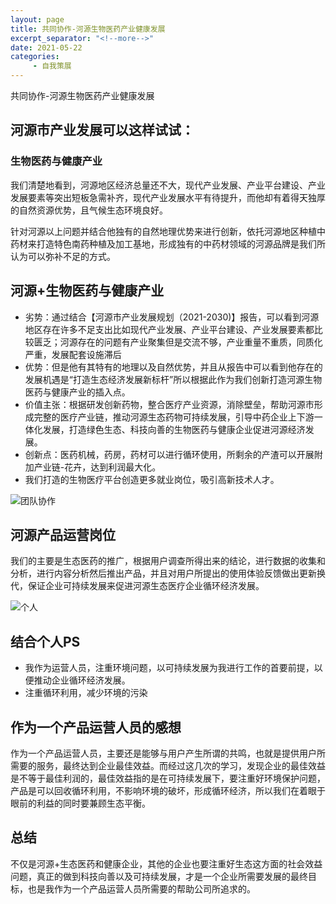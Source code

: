 ```yaml
---
layout: page
title: 共同协作-河源生物医药产业健康发展
excerpt_separator: "<!--more-->"
date: 2021-05-22
categories:
     - 自我策展
---
```


共同协作-河源生物医药产业健康发展

<!--more-->

## 河源市产业发展可以这样试试：

### 生物医药与健康产业

我们清楚地看到，河源地区经济总量还不大，现代产业发展、产业平台建设、产业发展要素等突出短板急需补齐，现代产业发展水平有待提升，而他却有着得天独厚的自然资源优势，且气候生态环境良好。

针对河源以上问题并结合他独有的自然地理优势来进行创新，依托河源地区种植中药材来打造特色南药种植及加工基地，形成独有的中药材领域的河源品牌是我们所认为可以弥补不足的方式。

## 河源+生物医药与健康产业

* 劣势：通过结合【河源市产业发展规划（2021-2030)】报告，可以看到河源地区存在许多不足支出比如现代产业发展、产业平台建设、产业发展要素都比较匮乏；河源存在的问题有产业聚集但是交流不够，产业重量不重质，同质化严重，发展配套设施滞后
* 优势：但是他有其特有的地理以及自然优势，并且从报告中可以看到他存在的发展机遇是“打造生态经济发展新标杆”所以根据此作为我们创新打造河源生物医药与健康产业的插入点。
* 价值主张：根据研发创新药物，整合医疗产业资源，消除壁垒，帮助河源市形成完整的医疗产业链，推动河源生态药物可持续发展，引导中药企业上下游一体化发展，打造绿色生态、科技向善的生物医药与健康企业促进河源经济发展。
*  创新点：医药机械，药房，药材可以进行循环使用，所剩余的产渣可以开展附加产业链-花卉，达到利润最大化。
*  我们打造的生物医疗平台创造更多就业岗位，吸引高新技术人才。

![团队协作](https://gitee.com/zyrzgp/image/raw/master/共同协作.png)

## 河源产品运营岗位

我们的主要是生态医药的推广，根据用户调查所得出来的结论，进行数据的收集和分析，进行内容分析然后推出产品，并且对用户所提出的使用体验反馈做出更新换代，保证企业可持续发展来促进河源生态医疗企业循环经济发展。

![个人](https://gitee.com/zyrzgp/image/raw/master/循环经济个人画布2.png)

## 结合个人PS

* 我作为运营人员，注重环境问题，以可持续发展为我进行工作的首要前提，以便推动企业循环经济发展。
* 注重循环利用，减少环境的污染

## 作为一个产品运营人员的感想

作为一个产品运营人员，主要还是能够与用户产生所谓的共鸣，也就是提供用户所需要的服务，最终达到企业最佳效益。而经过这几次的学习，发现企业的最佳效益是不等于最佳利润的，最佳效益指的是在可持续发展下，要注重好环境保护问题，产品是可以回收循环利用，不影响环境的破坏，形成循环经济，所以我们在着眼于眼前的利益的同时要兼顾生态平衡。

## 总结

不仅是河源+生态医药和健康企业，其他的企业也要注重好生态这方面的社会效益问题，真正的做到科技向善以及可持续发展，才是一个企业所需要发展的最终目标，也是我作为一个产品运营人员所需要的帮助公司所追求的。






